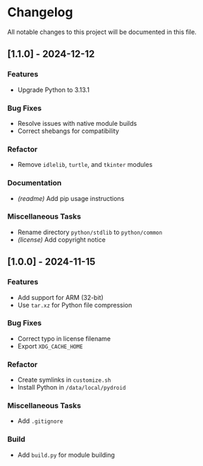# Changelog

All notable changes to this project will be documented in this file.

## [1.1.0] - 2024-12-12

### Features

- Upgrade Python to 3.13.1

### Bug Fixes

- Resolve issues with native module builds
- Correct shebangs for compatibility

### Refactor

- Remove `idlelib`, `turtle`, and `tkinter` modules

### Documentation

- *(readme)* Add pip usage instructions

### Miscellaneous Tasks

- Rename directory `python/stdlib` to `python/common`
- *(license)* Add copyright notice
## [1.0.0] - 2024-11-15

### Features

- Add support for ARM (32-bit)
- Use `tar.xz` for Python file compression

### Bug Fixes

- Correct typo in license filename
- Export `XDG_CACHE_HOME`

### Refactor

- Create symlinks in `customize.sh`
- Install Python in `/data/local/pydroid`

### Miscellaneous Tasks

- Add `.gitignore`

### Build

- Add `build.py` for module building

